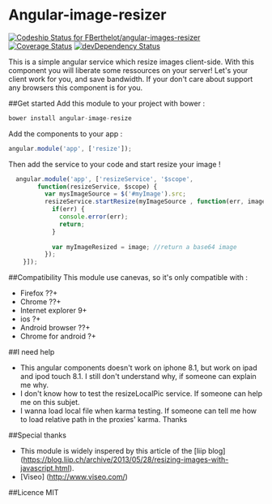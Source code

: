 Angular-image-resizer
=====================
[ ![Codeship Status for FBerthelot/angular-images-resizer](https://www.codeship.io/projects/3846cd60-4732-0132-6b8e-12291817bdc0/status)](https://www.codeship.io/projects/45512)
[![Coverage Status](https://img.shields.io/coveralls/FBerthelot/angular-images-resizer.svg)](https://coveralls.io/r/FBerthelot/angular-images-resizer)
[![devDependency Status](https://david-dm.org/FBerthelot/angular-images-resizer/dev-status.svg)](https://david-dm.org/FBerthelot/angular-images-resizer#info=devDependencies)

This is a simple angular service which resize images client-side. With this component you will liberate some ressources on your server! Let's your client work for you, and save bandwidth. If your don't care about support any browsers this component is for you.

##Get started
Add this module to your project with bower :
```javascript 
bower install angular-image-resize
```

Add the components to your app :
```javascript
angular.module('app', ['resize']); 
```

Then add the service to your code and start resize your image !
```javascript 
  angular.module('app', ['resizeService', '$scope',
        function(resizeService, $scope) {
          var mysImageSource = $('#myImage').src;
          resizeService.startResize(myImageSource , function(err, image){
            if(err) {
              console.error(err);
              return;
            }
            
            var myImageResized = image; //return a base64 image
          });
    }]);
```

##Compatibility
This module use canevas, so it's only compatible with :
* Firefox ??+
* Chrome ??+
* Internet explorer 9+
* ios ?+
* Android browser ??+
* Chrome for android ?+

##I need help
* This angular components doesn't work on iphone 8.1, but work on ipad and ipod touch 8.1. I still don't understand why, if someone can explain me why.
* I don't know how to test the resizeLocalPic service. If someone can help me on this subjet.
* I wanna load local file when karma testing. If someone can tell me how to load relative path in the proxies' karma.
Thanks

##Special thanks
* This module is widely inspered by this article of the [liip blog] (https://blog.liip.ch/archive/2013/05/28/resizing-images-with-javascript.html).
* [Viseo] (http://www.viseo.com/)

##Licence
MIT
